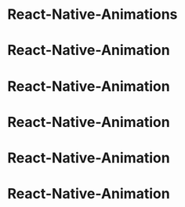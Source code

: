 # React-Native-Animations
# React-Native-Animation
# React-Native-Animation
# React-Native-Animation
# React-Native-Animation
# React-Native-Animation
